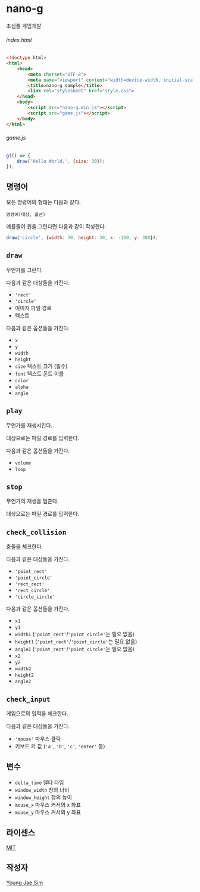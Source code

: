 # nano-g
초심플 게임개발

###### index.html
```html
<!doctype html>
<html>
	<head>
		<meta charset="UTF-8">
		<meta name="viewport" content="width=device-width, initial-scale=1.0, maximum-scale=1.0, minimum-scale=1.0, user-scalable=no">
		<title>nano-g sample</title>
		<link rel="stylesheet" href="style.css">
	</head>
	<body>
		<script src="nano-g.min.js"></script>
		<script src="game.js"></script>
	</body>
</html>
```

###### game.js
```javascript
g(() => {
	draw('Hello World.', {size: 30});
});
```

## 명령어
모든 명령어의 형태는 다음과 같다.

`명령어(대상, 옵션)`

예를들어 원을 그린다면 다음과 같이 작성한다.

```javascript
draw('circle', {width: 30, height: 30, x: -100, y: 300});
```

## `draw`
무언가를 그린다.

다음과 같은 대상들을 가진다.
- `'rect'`
- `'circle'`
- 이미지 파일 경로
- 텍스트

다음과 같은 옵션들을 가진다.
- `x`
- `y`
- `width`
- `height`
- `size` 텍스트 크기 (필수)
- `font` 텍스트 폰트 이름
- `color`
- `alpha`
- `angle`

## `play`
무언가를 재생시킨다.

대상으로는 파일 경로를 입력한다.

다음과 같은 옵션들을 가진다.
- `volume`
- `loop`

## `stop`
무언가의 재생을 멈춘다.

대상으로는 파일 경로를 입력한다.

## `check_collision`
충돌을 체크한다.

다음과 같은 대상들을 가진다.
- `'point_rect'`
- `'point_circle'`
- `'rect_rect'`
- `'rect_circle'`
- `'circle_circle'`

다음과 같은 옵션들을 가진다.
- `x1`
- `y1`
- `width1` (`'point_rect'`/`'point_circle'`는 필요 없음)
- `height1` (`'point_rect'`/`'point_circle'`는 필요 없음)
- `angle1` (`'point_rect'`/`'point_circle'`는 필요 없음)
- `x2`
- `y2`
- `width2`
- `height2`
- `angle2`

## `check_input`
게임으로의 입력을 체크한다.

다음과 같은 대상들을 가진다.
- `'mouse'` 마우스 클릭
- 키보드 키 값 (`'a'`, `'b'`, `'c'`, `'enter'` 등)

## 변수
* `delta_time` 델타 타임
* `window_width` 창의 너비
* `window_height` 창의 높이
* `mouse_x` 마우스 커서의 x 좌표 
* `mouse_y` 마우스 커서의 y 좌표 

## 라이센스
[MIT](LICENSE)

## 작성자
[Young Jae Sim](https://github.com/Hanul)